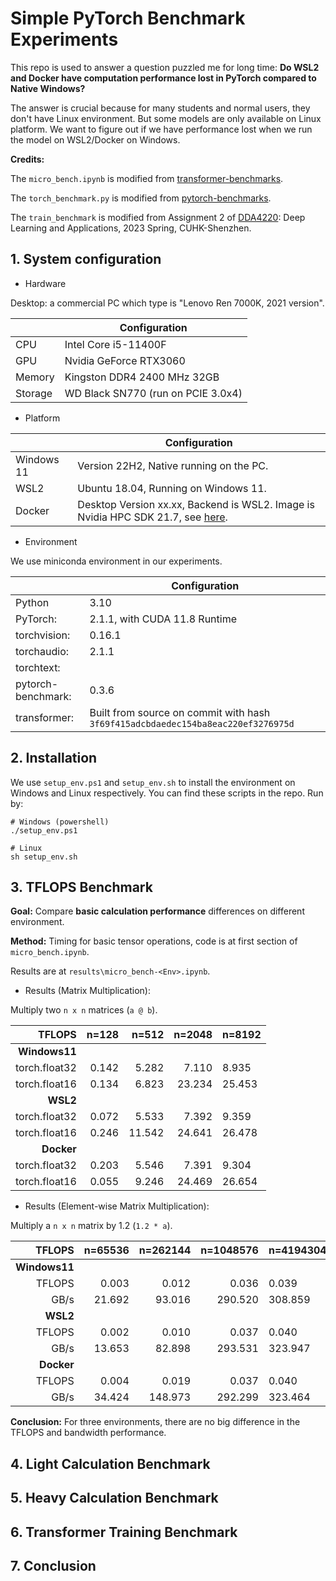 # Simple PyTorch Benchmark Experiments

This repo is used to answer a question puzzled me for long time: **Do WSL2 and Docker have computation performance lost in PyTorch compared to Native Windows?**

The answer is crucial because for many students and normal users, they don't have Linux environment. But some models are only available on Linux platform. We want to figure out if we have performance lost when we run the model on WSL2/Docker on Windows.

**Credits:**

The `micro_bench.ipynb` is modified from [transformer-benchmarks](https://github.com/mli/transformers-benchmarks).

The `torch_benchmark.py` is modified from [pytorch-benchmarks](https://github.com/LukasHedegaard/pytorch-benchmark).

The `train_benchmark` is modified from Assignment 2 of [DDA4220](http://www.zhangruimao.site/DDA4220.html): Deep Learning and Applications, 2023 Spring, CUHK-Shenzhen.

## 1. System configuration 

+ Hardware

Desktop: a commercial PC which type is "Lenovo Ren 7000K, 2021 version".

|         | Configuration                      |
| ------- | ---------------------------------- |
| CPU     | Intel Core i5-11400F               |
| GPU     | Nvidia GeForce RTX3060             |
| Memory  | Kingston DDR4 2400 MHz 32GB        |
| Storage | WD Black SN770 (run on PCIE 3.0x4) |

+ Platform

|            | Configuration                                                |
| ---------- | ------------------------------------------------------------ |
| Windows 11 | Version 22H2, Native running on the PC.                      |
| WSL2       | Ubuntu 18.04, Running on Windows 11.                         |
| Docker     | Desktop Version xx.xx, Backend is WSL2. Image is Nvidia HPC SDK 21.7, see [here](https://docs.nvidia.com/hpc-sdk/archive/21.7/index.html). |

+ Environment

We use miniconda environment in our experiments.

|                    | Configuration                                                |
| ------------------ | ------------------------------------------------------------ |
| Python             | 3.10                                                         |
| PyTorch:           | 2.1.1, with CUDA 11.8 Runtime                                |
| torchvision:       | 0.16.1                                                       |
| torchaudio:        | 2.1.1                                                        |
| torchtext:         |                                                              |
| pytorch-benchmark: | 0.3.6                                                        |
| transformer:       | Built from source on commit with hash `3f69f415adcbdaedec154ba8eac220ef3276975d` |



## 2. Installation

We use `setup_env.ps1` and `setup_env.sh` to install the environment on Windows and Linux respectively. You can find these scripts in the repo. Run by:

```shell
# Windows (powershell)
./setup_env.ps1

# Linux
sh setup_env.sh
```



## 3. TFLOPS Benchmark

**Goal:** Compare **basic calculation performance** differences on different environment.

**Method:** Timing for basic tensor operations, code is at first section of `micro_bench.ipynb`.

Results are at `results\micro_bench-<Env>.ipynb`.

+ Results (Matrix Multiplication):

Multiply two `n x n` matrices (`a @ b`).  

|        TFLOPS | n=128 |  n=512 | n=2048 | n=8192 |
| ------------: | ----: | -----: | -----: | ------ |
| **Windows11** |       |        |        |        |
| torch.float32 | 0.142 |  5.282 |  7.110 | 8.935  |
| torch.float16 | 0.134 |  6.823 | 23.234 | 25.453 |
|      **WSL2** |       |        |        |        |
| torch.float32 | 0.072 |  5.533 |  7.392 | 9.359  |
| torch.float16 | 0.246 | 11.542 | 24.641 | 26.478 |
|    **Docker** |       |        |        |        |
| torch.float32 | 0.203 |  5.546 |  7.391 | 9.304  |
| torch.float16 | 0.055 |  9.246 | 24.469 | 26.654 |

+ Results (Element-wise Matrix Multiplication):

Multiply a `n x n` matrix by 1.2 (`1.2 * a`).  

|        TFLOPS | n=65536 | n=262144 | n=1048576 | n=4194304 |
| ------------: | ------: | -------: | --------: | --------- |
| **Windows11** |         |          |           |           |
|        TFLOPS |   0.003 |    0.012 |     0.036 | 0.039     |
|          GB/s |  21.692 |   93.016 |   290.520 | 308.859   |
|      **WSL2** |         |          |           |           |
|        TFLOPS |   0.002 |    0.010 |     0.037 | 0.040     |
|          GB/s |  13.653 |   82.898 |   293.531 | 323.947   |
|    **Docker** |         |          |           |           |
|        TFLOPS |   0.004 |    0.019 |     0.037 | 0.040     |
|          GB/s |  34.424 |  148.973 |   292.299 | 323.464   |

**Conclusion:** For three environments, there are no big difference in the TFLOPS and bandwidth performance. 



## 4. Light Calculation Benchmark



## 5. Heavy Calculation Benchmark



## 6. Transformer Training Benchmark



## 7. Conclusion

